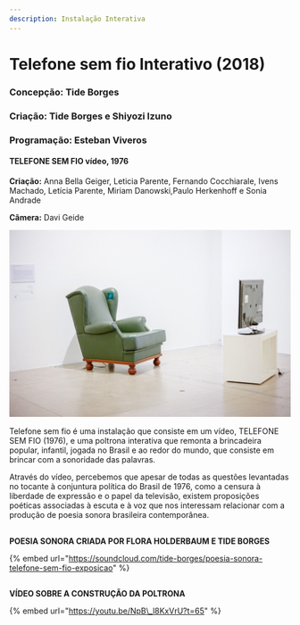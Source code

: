 ```yaml
---
description: Instalação Interativa
---
```


# Telefone sem fio Interativo \(2018\)

### Concepção: Tide Borges

### Criação: Tide Borges e Shiyozi Izuno

### Programação: Esteban Viveros



#### TELEFONE SEM FIO vídeo, 1976 

**Criação:** Anna Bella Geiger, Leticia Parente, Fernando Cocchiarale, Ivens Machado, Letícia Parente, Miriam Danowski,Paulo Herkenhoff e Sonia Andrade

**Câmera:** Davi Geide

![](../../../../../.gitbook/assets/telefone_sem_fio_virtual.jpg)

Telefone sem fio é uma  instalação que consiste em um vídeo, TELEFONE SEM FIO \(1976\), e uma poltrona interativa que remonta a brincadeira popular, infantil, jogada no Brasil e ao redor do mundo, que consiste em brincar com a sonoridade das palavras.

Através do vídeo, percebemos que apesar de todas as questões levantadas no tocante à conjuntura política do Brasil de 1976, como a censura à liberdade de expressão e o papel da televisão, existem proposições poéticas associadas à escuta e à voz que nos interessam relacionar com a produção de poesia sonora brasileira contemporânea.

## 

**POESIA SONORA CRIADA POR FLORA HOLDERBAUM E TIDE BORGES**

{% embed url="https://soundcloud.com/tide-borges/poesia-sonora-telefone-sem-fio-exposicao" %}

## 

**VÍDEO SOBRE A CONSTRUÇÃO DA POLTRONA**

{% embed url="https://youtu.be/NpB\_l8KxVrU?t=65" %}


